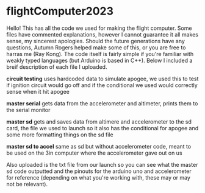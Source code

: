 # flightComputer2023

Hello! This has all the code we used for making the flight computer. Some files have commented explanations, however I cannot guarantee it all makes sense, my sincerest apologies. Should the future generations have any questions, Autumn Rogers helped make some of this, or you are free to harras me (Ray Kong). The code itself is fairly simple if you're familiar with weakly typed languages (but Arduino is based in C++). Below I included a breif description of each file I uploaded.

<b>circuit testing</b>
uses hardcoded data to simulate apogee, we used this to test if ignition circuit would go off and if the conditional we used would correctly sense when it hit apogee

<b>master serial</b>
gets data from the accelerometer and altimeter, prints them to the serial monitor

<b>master sd</b>
gets and saves data from altimere and accelerometer to the sd card, the file we used to launch so it also has the conditional for apogee and some more formatting things on the sd file

<b>master sd to accel</b>
same as sd but without accelerometer code, meant to be used on the 3in computer where the accelerometer gave out on us

Also uploaded is the txt file from our launch so you can see what the master sd code outputted and the pinouts for the arduino uno and accelerometer for reference (depending on what you're working with, these may or may not be relevant).
